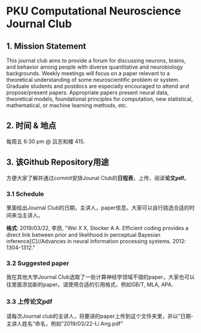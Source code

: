 # PKU Computational Neuroscience Journal Club

## 1. Mission Statement

This journal club aims to provide a forum for discussing neurons, brains, and behavior among people with diverse quantitative and neurobiology backgrounds. Weekly meetings will focus on a paper relevant to a theoretical understanding of some neuroscientific problem or system. Graduate students and postdocs are especially encouraged to attend and propose/present papers. Appropriate papers present neural data, theoretical models, foundational principles for computation, new statistical, mathematical, or machine learning methods, etc.

## 2. 时间 & 地点

每周五 6:30 pm @ 吕志和楼 415.

## 3. 该Github Repository用途

方便大家了解并通过commit安排Jounal Club的**日程表**，上传、阅读**论文pdf**。


### 3.1 Schedule

里面给出Journal Club的日期，主讲人，paper信息。大家可以自行挑选合适的时间来当主讲人。

**格式**: 2019/03/22, 李昂, "Wei X X, Stocker A A. Efficient coding provides a direct link between prior and likelihood in perceptual Bayesian inference[C]//Advances in neural information processing systems. 2012: 1304-1312."


### 3.2 Suggested paper

我在其他大学Journal Club选取了一些计算神经学领域不错的paper，大家也可以往里面添加新的paper。请使用合适的引用格式，例如GB/T, MLA, APA.

### 3.3 上传论文pdf

请每次Journal club的主讲人，将要讲的paper上传到这个文件夹里，并以“日期-主讲人姓名”命名，例如"2019/03/22-Li Ang.pdf"
